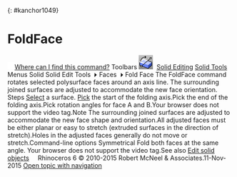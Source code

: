 ---
---

{: #kanchor1049}
# FoldFace
 [![images/transparent.gif](images/transparent.gif)Where can I find this command?](javascript:void(0);) Toolbars
![images/foldface.png](images/foldface.png) [Solid Editing](solid-editing-toolbar.html)  [Solid Tools](solid-tools-toolbar.html) 
Menus
Solid
Solid Edit Tools![images/menuarrow.gif](images/menuarrow.gif)
Faces![images/menuarrow.gif](images/menuarrow.gif)
Fold Face
The FoldFace command rotates selected polysurface faces around an axis line.
The surrounding joined surfaces are adjusted to accommodate the new face orientation.
Steps
 [Select](select-objects.html) a surface. [Pick](pick-location.html) the start of the folding axis.Pick the end of the folding axis.Pick rotation angles for face A and B.Your browser does not support the video tag.Note
The surrounding joined surfaces are adjusted to accommodate the new face shape and orientation.All adjusted faces must be either planar or easy to stretch (extruded surfaces in the direction of stretch).Holes in the adjusted faces generally do not move or stretch.Command-line options
Symmetrical
Fold both faces at the same angle.
Your browser does not support the video tag.See also
 [Edit solid objects](sak-solidtools.html) 
&#160;
&#160;
Rhinoceros 6 © 2010-2015 Robert McNeel &amp; Associates.11-Nov-2015
 [Open topic with navigation](foldface.html) 

